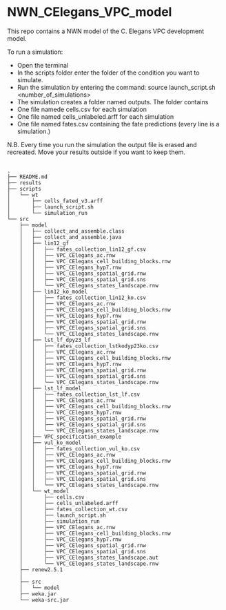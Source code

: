 # NWN_CElegans_VPC_model
This repo contains a NWN model of the C. Elegans VPC development model.



To run a simulation:
- Open the terminal
- In the scripts folder enter the folder of the condition you want to simulate.
- Run the simulation by entering the command: source launch_script.sh <number_of_simulations>
- The simulation creates a folder named outputs. The folder contains
- One file namede cells<number>.csv for each simulation
- One file named cells_unlabeled<number>.arff for each simulation 
- One file named fates.csv containing the fate predictions (every line is a simulation.)

N.B. Every time you run the simulation the output file is erased and recreated. Move your results outside if you want to keep them.


<code>
.
├── README.md
├── results
├── scripts
│   └── wt
│       ├── cells_fated_v3.arff
│       ├── launch_script.sh
│       └── simulation_run
└── src
    ├── model
    │   ├── collect_and_assemble.class
    │   ├── collect_and_assemble.java
    │   ├── lin12_gf
    │   │   ├── fates_collection_lin12_gf.csv
    │   │   ├── VPC_CElegans_ac.rnw
    │   │   ├── VPC_CElegans_cell_building_blocks.rnw
    │   │   ├── VPC_CElegans_hyp7.rnw
    │   │   ├── VPC_CElegans_spatial_grid.rnw
    │   │   ├── VPC_CElegans_spatial_grid.sns
    │   │   └── VPC_CElegans_states_landscape.rnw
    │   ├── lin12_ko_model
    │   │   ├── fates_collection_lin12_ko.csv
    │   │   ├── VPC_CElegans_ac.rnw
    │   │   ├── VPC_CElegans_cell_building_blocks.rnw
    │   │   ├── VPC_CElegans_hyp7.rnw
    │   │   ├── VPC_CElegans_spatial_grid.rnw
    │   │   ├── VPC_CElegans_spatial_grid.sns
    │   │   └── VPC_CElegans_states_landscape.rnw
    │   ├── lst_lf_dpy23_lf
    │   │   ├── fates_collection_lstkodyp23ko.csv
    │   │   ├── VPC_CElegans_ac.rnw
    │   │   ├── VPC_CElegans_cell_building_blocks.rnw
    │   │   ├── VPC_CElegans_hyp7.rnw
    │   │   ├── VPC_CElegans_spatial_grid.rnw
    │   │   ├── VPC_CElegans_spatial_grid.sns
    │   │   └── VPC_CElegans_states_landscape.rnw
    │   ├── lst_lf_model
    │   │   ├── fates_collection_lst_lf.csv
    │   │   ├── VPC_CElegans_ac.rnw
    │   │   ├── VPC_CElegans_cell_building_blocks.rnw
    │   │   ├── VPC_CElegans_hyp7.rnw
    │   │   ├── VPC_CElegans_spatial_grid.rnw
    │   │   ├── VPC_CElegans_spatial_grid.sns
    │   │   └── VPC_CElegans_states_landscape.rnw
    │   ├── VPC_specification_example
    │   ├── vul_ko_model
    │   │   ├── fates_collection_vul_ko.csv
    │   │   ├── VPC_CElegans_ac.rnw
    │   │   ├── VPC_CElegans_cell_building_blocks.rnw
    │   │   ├── VPC_CElegans_hyp7.rnw
    │   │   ├── VPC_CElegans_spatial_grid.rnw
    │   │   ├── VPC_CElegans_spatial_grid.sns
    │   │   └── VPC_CElegans_states_landscape.rnw
    │   └── wt_model
    │       ├── cells.csv
    │       ├── cells_unlabeled.arff
    │       ├── fates_collection_wt.csv
    │       ├── launch_script.sh
    │       ├── simulation_run
    │       ├── VPC_CElegans_ac.rnw
    │       ├── VPC_CElegans_cell_building_blocks.rnw
    │       ├── VPC_CElegans_hyp7.rnw
    │       ├── VPC_CElegans_spatial_grid.rnw
    │       ├── VPC_CElegans_spatial_grid.sns
    │       ├── VPC_CElegans_states_landscape.aut
    │       └── VPC_CElegans_states_landscape.rnw
    ├── renew2.5.1
    │ 
    ├── src
    │   └── model
    ├── weka.jar
    └── weka-src.jar
</code>
